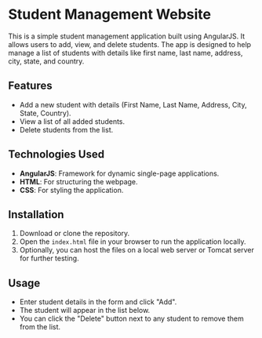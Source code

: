 # Student Management Website

This is a simple student management application built using AngularJS. It allows users to add, view, and delete students. The app is designed to help manage a list of students with details like first name, last name, address, city, state, and country.

## Features
- Add a new student with details (First Name, Last Name, Address, City, State, Country).
- View a list of all added students.
- Delete students from the list.

## Technologies Used
- **AngularJS**: Framework for dynamic single-page applications.
- **HTML**: For structuring the webpage.
- **CSS**: For styling the application.

## Installation
1. Download or clone the repository.
2. Open the `index.html` file in your browser to run the application locally.
3. Optionally, you can host the files on a local web server or Tomcat server for further testing.

## Usage
- Enter student details in the form and click "Add".
- The student will appear in the list below.
- You can click the "Delete" button next to any student to remove them from the list.